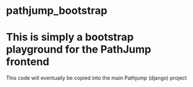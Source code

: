 # pathjump_bootstrap

<h1>This is simply a bootstrap playground for the PathJump frontend</h1>
<p>This code will eventually be copied into the main Pathjump (django) project</p>

